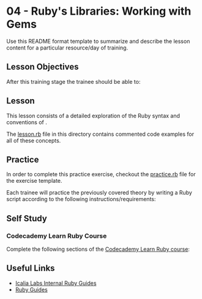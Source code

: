 # 04 - Ruby's Libraries: Working with Gems

Use this README format template to summarize and describe the lesson content for a particular resource/day of training.

## Lesson Objectives

After this training stage the trainee should be able to: 
  

## Lesson

This lesson consists of a detailed exploration of the Ruby syntax and conventions of .


The [lesson.rb](/lesson.rb) file in this directory contains commented code examples for all of these concepts.

## Practice 

In order to complete this practice exercise, checkout the [practice.rb](/practice.rb) file for the exercise template.

Each trainee will practice the previously covered theory by writing a Ruby script according to the following instructions/requirements:


## Self Study

### Codecademy Learn Ruby Course

Complete the following sections of the [Codecademy Learn Ruby course](https://www.codecademy.com/courses/learn-ruby):

## Useful Links

+ [Icalia Labs Internal Ruby Guides](https://github.com/IcaliaLabs/guides/tree/master/stack/ruby)
+ [Ruby Guides](https://www.rubyguides.com/)


